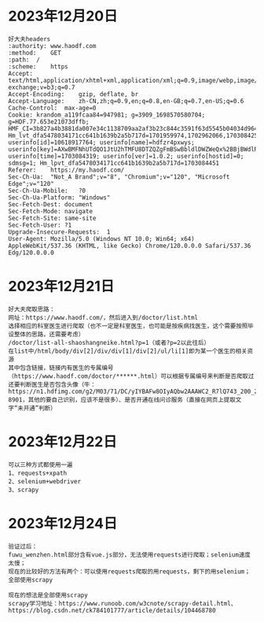 # 2023年12月20日
    好大夫headers
    :authority: www.haodf.com
    :method:    GET
    :path:  /
    :scheme:    https
    Accept: text/html,application/xhtml+xml,application/xml;q=0.9,image/webp,image/apng,*/*;q=0.8,application/signed-exchange;v=b3;q=0.7
    Accept-Encoding:    gzip, deflate, br
    Accept-Language:    zh-CN,zh;q=0.9,en;q=0.8,en-GB;q=0.7,en-US;q=0.6
    Cache-Control:  max-age=0
    Cookie: krandom_a119fcaa84=947981; g=3909_1698570580704; g=HDF.77.653e21073dffb; HMF_CI=3b827a4b3881da007e34c1138709aa2af3b23c844c3591f63d5545b04034d964b5bda328e0a7984393b8f44e260dc14d7ca8d1b6d53c39427b1e82b964d0a02d4f; Hm_lvt_dfa5478034171cc641b1639b2a5b717d=1701959974,1702962066,1703084256; userinfo[id]=10618917764; userinfo[name]=hdfzr4pxwys; userinfo[key]=AXwBMFNhUTdQO1JtU2hTMFU8DTZQZgFmBSwBbldlDWZWeQx%2BBjBWdlR2VSUAe1p7ByVRbVd%2B; userinfo[time]=1703084319; userinfo[ver]=1.0.2; userinfo[hostid]=0; sdmsg=1; Hm_lpvt_dfa5478034171cc641b1639b2a5b717d=1703084451
    Referer:    https://my.haodf.com/
    Sec-Ch-Ua:  "Not_A Brand";v="8", "Chromium";v="120", "Microsoft Edge";v="120"
    Sec-Ch-Ua-Mobile:   ?0
    Sec-Ch-Ua-Platform: "Windows"
    Sec-Fetch-Dest: document
    Sec-Fetch-Mode: navigate
    Sec-Fetch-Site: same-site
    Sec-Fetch-User: ?1
    Upgrade-Insecure-Requests:  1
    User-Agent: Mozilla/5.0 (Windows NT 10.0; Win64; x64) AppleWebKit/537.36 (KHTML, like Gecko) Chrome/120.0.0.0 Safari/537.36 Edg/120.0.0.0

# 2023年12月21日
    好大夫爬取思路：
    网址：https://www.haodf.com/，然后进入到/doctor/list.html
    选择相应的科室医生进行爬取（也不一定是科室医生，也可能是按疾病找医生，这个需要按照毕设整体的思路，还需要考虑）
    /doctor/list-all-shaoshangneike.html?p=1（或者?p=2以此往后）
    在list中/html/body/div[2]/div/div[1]/div[2]/ul/li[1]即为某一个医生的相关资源
    其中包含链接，链接内有医生的专属编号（https://www.haodf.com/doctor/******.html）可以根据专属编号来判断是否爬取过
    还要判断医生是否包含头像（牛：https://n1.hdfimg.com/g2/M03/71/DC/yIYBAFw8OIyAQbw2AAAWC2_R7lQ743_200_200_1.png?8901，其他的要自己识别，应该不是很多）、是否开通在线问诊服务（直接在网页上提取文字“未开通”判断）

# 2023年12月22日
    可以三种方式都使用一遍
    1、requests+xpath
    2、selenium+webdriver
    3、scrapy

# 2023年12月24日
    验证过后：
    fuwu_wenzhen.html部分含有vue.js部分，无法使用requests进行爬取；selenium速度太慢；
    现在的比较好的方法有两个：可以使用requests爬取的用requests，剩下的用selenium；全部使用scrapy

    现在的想法是全部使用scrapy
    scrapy学习地址：https://www.runoob.com/w3cnote/scrapy-detail.html、https://blog.csdn.net/ck784101777/article/details/104468780
    